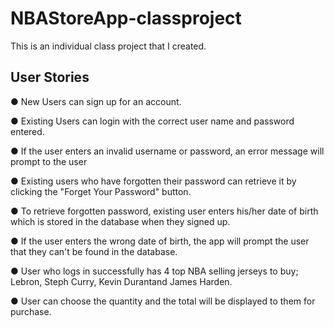 # NBAStoreApp-classproject
  
  This is an individual class project that I created.
  
## User Stories

   ● New Users can sign up for an account.

   ● Existing Users can login with the correct user name and password entered.

   ● If the user enters an invalid username or password, an error message will prompt to the user

   ● Existing users who have forgotten their password can retrieve it by clicking the "Forget Your Password" button.

   ● To retrieve forgotten password, existing user enters his/her date of birth which is stored in the database when they signed up.

   ● If the user enters the wrong date of birth, the app will prompt the user that they can't be found in the database.

   ● User who logs in successfully has 4 top NBA selling jerseys to buy; Lebron, Steph Curry, Kevin Durantand James Harden.

   ● User can choose the quantity and the total will be displayed to them for purchase.

